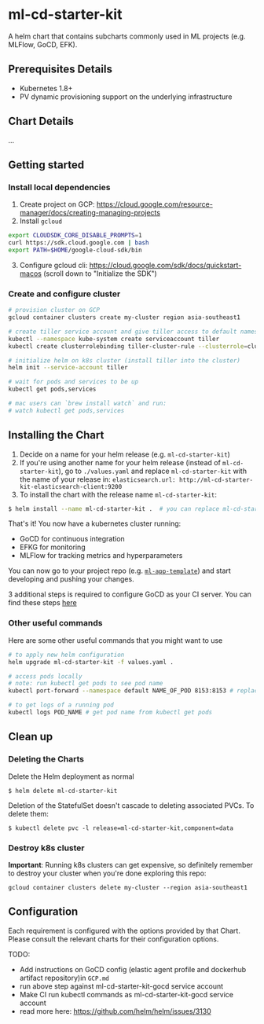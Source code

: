 # ml-cd-starter-kit

A helm chart that contains subcharts commonly used in ML projects (e.g. MLFlow, GoCD, EFK).

## Prerequisites Details

* Kubernetes 1.8+
* PV dynamic provisioning support on the underlying infrastructure

## Chart Details

...

## Getting started

### Install local dependencies

1. Create project on GCP: https://cloud.google.com/resource-manager/docs/creating-managing-projects
2. Install `gcloud`
```bash
export CLOUDSDK_CORE_DISABLE_PROMPTS=1
curl https://sdk.cloud.google.com | bash
export PATH=$HOME/google-cloud-sdk/bin
```
3. Configure gcloud cli: https://cloud.google.com/sdk/docs/quickstart-macos (scroll down to "Initialize the SDK")

### Create and configure cluster

```sh
# provision cluster on GCP
gcloud container clusters create my-cluster region asia-southeast1

# create tiller service account and give tiller access to default namespace
kubectl --namespace kube-system create serviceaccount tiller
kubectl create clusterrolebinding tiller-cluster-rule --clusterrole=cluster-admin --serviceaccount=kube-system:tiller

# initialize helm on k8s cluster (install tiller into the cluster)
helm init --service-account tiller

# wait for pods and services to be up
kubectl get pods,services 

# mac users can `brew install watch` and run:
# watch kubectl get pods,services
```


## Installing the Chart

1. Decide on a name for your helm release (e.g. `ml-cd-starter-kit`)
2. If you're using another name for your helm release (instead of `ml-cd-starter-kit`), go to `./values.yaml` and replace `ml-cd-starter-kit` with the name of your release in: `elasticsearch.url: http://ml-cd-starter-kit-elasticsearch-client:9200`
3. To install the chart with the release name `ml-cd-starter-kit`:

```bash
$ helm install --name ml-cd-starter-kit .  # you can replace ml-cd-starter-kit with the name of your release
```

That's it! You now have a kubernetes cluster running:
- GoCD for continuous integration
- EFKG for monitoring
- MLFlow for tracking metrics and hyperparameters

You can now go to your project repo (e.g. [`ml-app-template`](https://github.com/ThoughtWorksInc/ml-app-template)) and start developing and pushing your changes.

3 additional steps is required to configure GoCD as your CI server. You can find these steps [here](./gocd.md)

### Other useful commands

Here are some other useful commands that you might want to use
```sh
# to apply new helm configuration
helm upgrade ml-cd-starter-kit -f values.yaml .

# access pods locally
# note: run kubectl get pods to see pod name
kubectl port-forward --namespace default NAME_OF_POD 8153:8153 # replace 8153 with the port of the service you want to access

# to get logs of a running pod
kubectl logs POD_NAME # get pod name from kubectl get pods
```

## Clean up

### Deleting the Charts

Delete the Helm deployment as normal

```
$ helm delete ml-cd-starter-kit
```

Deletion of the StatefulSet doesn't cascade to deleting associated PVCs. To delete them:

```
$ kubectl delete pvc -l release=ml-cd-starter-kit,component=data
```

### Destroy k8s cluster
**Important**: Running k8s clusters can get expensive, so definitely remember to destroy your cluster when you're done exploring this repo:

`gcloud container clusters delete my-cluster --region asia-southeast1`

## Configuration

Each requirement is configured with the options provided by that Chart.
Please consult the relevant charts for their configuration options.

TODO: 
- Add instructions on GoCD config (elastic agent profile and dockerhub artifact repository)in `GCP.md`
- run above step against ml-cd-starter-kit-gocd service account
- Make CI run kubectl commands as ml-cd-starter-kit-gocd service account
- read more here: https://github.com/helm/helm/issues/3130
